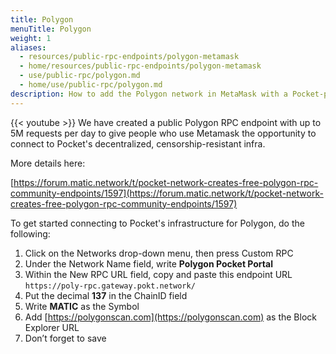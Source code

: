 ```yaml
---
title: Polygon
menuTitle: Polygon
weight: 1
aliases:
  - resources/public-rpc-endpoints/polygon-metamask
  - home/resources/public-rpc-endpoints/polygon-metamask
  - use/public-rpc/polygon.md
  - home/use/public-rpc/polygon.md
description: How to add the Polygon network in MetaMask with a Pocket-powered RPC Endpoint
---
```



{{< youtube  >}}
We have created a public Polygon RPC endpoint with up to 5M requests per day to give people who use Metamask the opportunity to connect to Pocket's decentralized, censorship-resistant infra.

More details here:

[https://forum.matic.network/t/pocket-network-creates-free-polygon-rpc-community-endpoints/1597](https://forum.matic.network/t/pocket-network-creates-free-polygon-rpc-community-endpoints/1597)

To get started connecting to Pocket's infrastructure for Polygon, do the following:

1. Click on the Networks drop-down menu, then press Custom RPC 
2. Under the Network Name field, write **Polygon Pocket Portal**
3. Within the New RPC URL field, copy and paste this endpoint URL `https://poly-rpc.gateway.pokt.network/`
4. Put the decimal **137** in the ChainID field
5. Write **MATIC** as the Symbol
6. Add [https://polygonscan.com](https://polygonscan.com) as the Block Explorer URL
7. Don’t forget to save 


